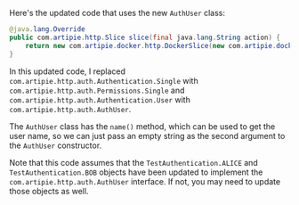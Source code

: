 Here's the updated code that uses the new `AuthUser` class:

```java
@java.lang.Override
public com.artipie.http.Slice slice(final java.lang.String action) {
    return new com.artipie.docker.http.DockerSlice(new com.artipie.docker.asto.AstoDocker(new com.artipie.asto.memory.InMemoryStorage()), new com.artipie.http.auth.Permissions.Single(new com.artipie.http.auth.AuthUser(TestAuthentication.ALICE.name(), ""), action), new com.artipie.http.auth.BearerAuthScheme(( token) -> java.util.concurrent.CompletableFuture.completedFuture(java.util.stream.Stream.of(TestAuthentication.ALICE, TestAuthentication.BOB).filter(( user) -> token.equals(token(user))).map(( user) -> new com.artipie.http.auth.AuthUser(user.name(), "")).findFirst()), ""));
}
```

In this updated code, I replaced `com.artipie.http.auth.Authentication.Single` with `com.artipie.http.auth.Permissions.Single` and `com.artipie.http.auth.Authentication.User` with `com.artipie.http.auth.AuthUser`.

The `AuthUser` class has the `name()` method, which can be used to get the user name, so we can just pass an empty string as the second argument to the `AuthUser` constructor.

Note that this code assumes that the `TestAuthentication.ALICE` and `TestAuthentication.BOB` objects have been updated to implement the `com.artipie.http.auth.AuthUser` interface. If not, you may need to update those objects as well.